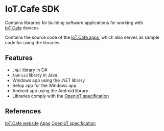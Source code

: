 # IoT.Cafe SDK

Contains libraries for building software applications for working with [IoT.Cafe](https://iot.cafe) devices

Contains the source code of the [IoT.Cafe apps](https://iot.cafe/get/app), which also serves as sample code for using the libraries.

## Features
- `.NET` library in C#
- `Android` library in Java
- Windows app using the .NET library
- Setup app for the Windows app
- Android app using the Android library
- Libraries comply with the [OpenIoT specification](https://openiot.info/specification.html)

## References
[IoT.Cafe website](https://iot.cafe)
[Apps](https://iot.cafe/get/app)
[OpenIoT specification](https://openiot.info/specification.html)